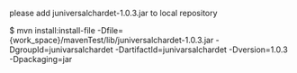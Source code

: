 please add juniversalchardet-1.0.3.jar to local repository

$ mvn install:install-file 
	 -Dfile={work_space}/mavenTest/lib/juniversalchardet-1.0.3.jar 
	 -DgroupId=junivarsalchardet 
	 -DartifactId=junivarsalchardet 
	 -Dversion=1.0.3 -Dpackaging=jar

